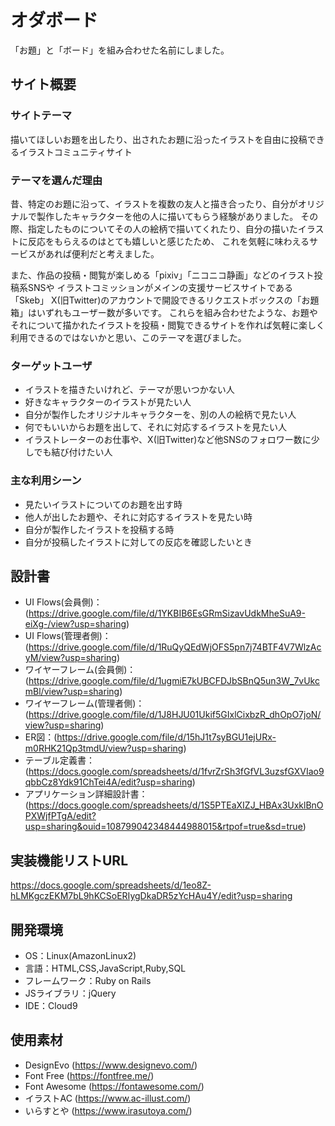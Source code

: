# オダボード
「お題」と「ボード」を組み合わせた名前にしました。
​
## サイト概要
### サイトテーマ
描いてほしいお題を出したり、出されたお題に沿ったイラストを自由に投稿できるイラストコミュニティサイト
​
### テーマを選んだ理由
昔、特定のお題に沿って、イラストを複数の友人と描き合ったり、自分がオリジナルで製作したキャラクターを他の人に描いてもらう経験がありました。
その際、指定したものについてその人の絵柄で描いてくれたり、自分の描いたイラストに反応をもらえるのはとても嬉しいと感じたため、
これを気軽に味わえるサービスがあれば便利だと考えました。

また、作品の投稿・閲覧が楽しめる「pixiv」「ニコニコ静画」などのイラスト投稿系SNSや
イラストコミッションがメインの支援サービスサイトである「Skeb」
X(旧Twitter)のアカウントで開設できるリクエストボックスの「お題箱」はいずれもユーザー数が多いです。
これらを組み合わせたような、お題やそれについて描かれたイラストを投稿・閲覧できるサイトを作れば気軽に楽しく利用できるのではないかと思い、このテーマを選びました。
​
### ターゲットユーザ
- イラストを描きたいけれど、テーマが思いつかない人
- 好きなキャラクターのイラストが見たい人
- 自分が製作したオリジナルキャラクターを、別の人の絵柄で見たい人
- 何でもいいからお題を出して、それに対応するイラストを見たい人
- イラストレーターのお仕事や、X(旧Twitter)など他SNSのフォロワー数に少しでも結び付けたい人

### 主な利用シーン
- 見たいイラストについてのお題を出す時
- 他人が出したお題や、それに対応するイラストを見たい時
- 自分が製作したイラストを投稿する時
- 自分が投稿したイラストに対しての反応を確認したいとき

## 設計書
- UI Flows(会員側)：(https://drive.google.com/file/d/1YKBIB6EsGRmSizavUdkMheSuA9-eiXg-/view?usp=sharing)
- UI Flows(管理者側)：(https://drive.google.com/file/d/1RuQyQEdWjOFS5pn7j74BTF4V7WlzAcyM/view?usp=sharing)
- ワイヤーフレーム(会員側)：(https://drive.google.com/file/d/1ugmiE7kUBCFDJbSBnQ5un3W_7vUkcmBl/view?usp=sharing)
- ワイヤーフレーム(管理者側)：(https://drive.google.com/file/d/1J8HJU01Ukif5GIxlCixbzR_dhOpO7joN/view?usp=sharing)
- ER図：(https://drive.google.com/file/d/15hJ1t7syBGU1ejURx-m0RHK21Qp3tmdU/view?usp=sharing)
- テーブル定義書：(https://docs.google.com/spreadsheets/d/1fvrZrSh3fGfVL3uzsfGXVIao9qbbCz8Ydk91ChTei4A/edit?usp=sharing)
- アプリケーション詳細設計書：(https://docs.google.com/spreadsheets/d/1S5PTEaXIZJ_HBAx3UxklBnOPXWjfPTgA/edit?usp=sharing&ouid=108799042348444988015&rtpof=true&sd=true)

## 実装機能リストURL
https://docs.google.com/spreadsheets/d/1eo8Z-hLMKgczEKM7bL9hKCSoERIygDkaDR5zYcHAu4Y/edit?usp=sharing
​
## 開発環境
- OS：Linux(AmazonLinux2)
- 言語：HTML,CSS,JavaScript,Ruby,SQL
- フレームワーク：Ruby on Rails
- JSライブラリ：jQuery
- IDE：Cloud9

## 使用素材
- DesignEvo (https://www.designevo.com/)
- Font Free (https://fontfree.me/)
- Font Awesome (https://fontawesome.com/)
- イラストAC (https://www.ac-illust.com/)
- いらすとや (https://www.irasutoya.com/)
